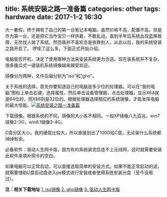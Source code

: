 title: 系统安装之路一准备篇
categories: other
tags: hardware
date: 2017-1-2 16:30
---

大一暑假，终于拥有了自己的第一台笔记本电脑。虽然价格不高，配置不高，但是作为第一台，还是把它当作宝贝一样供着，不敢乱动。直到半年后系统出现蓝屏故障，无奈找人做了系统。然而我并不喜欢总是依靠别人，从此以后，我的系统安装之路开启了。
啰嗦了这么多，下面正式开始介绍。
<!-- more -->
电脑能否开机，决定了使用哪种方法来安装系统更为合适。现在装系统并不复杂，很多傻瓜式一键装机系统镜像越来越受欢迎。

镜像分为两种，文件后缀分别为"iso"和["](http://baike.baidu.com/view/704362.htm)gho"。

关于系统的选择。首先你要知道自己的电脑是多少位的处理器。可以在“我的电脑”图标上单击右键，选择属性，然后单击设备管理器，点击处理器。显示X64就是64位的，而X86则是32位的。根据处理器选择相应的系统镜像，才能发挥电脑的最大性能。[![系统安装之路一准备篇](http://upload-images.jianshu.io/upload_images/1837782-74a812b54f4ff8ba?imageMogr2/auto-orient/strip%7CimageView2/2/w/1240)](http://photo.blog.sina.com.cn/showpic.html#blogid=1539f98130102w1lm&url=http://album.sina.com.cn/pic/006dBXhxgy70aa0jDNk36)

下载镜像。根据系统的不同，镜像的大小各不相同。一般XP镜像八九百兆，win7镜像2-3G，win8.1镜像3-4G。

C盘分区大小。我的硬盘比较大，所以直接划出了100G给C盘，无论装什么系统都绰绰有余。

必备软件：驱动人生网卡版，因为有的系统装完后连不上无线网，这时就需要安装此软件来填补网卡的空白。

如果电脑可以正常启动，可以直接选取简单的安装方式。如果不能正常启动的话，就需要借助U盘启动盘进入pe模式进行安装或者使用系统安装光盘（至今没用过）。

**注：相关下载地址**
[1. iso镜像](http://www.msdn.hk/)
[2. gho镜像](http://www.ghostwin7win8.com/)
[3. 驱动人生网卡版](http://xiazai.zol.com.cn/detail/38/375956.shtml)

